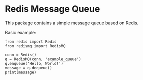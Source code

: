 # Redis Message Queue

This package contains a simple message queue based on Redis.

Basic example:

```
from redis import Redis
from redismq import RedisMQ

conn = Redis()
q = RedisMQ(conn, 'example_queue')
q.enqueue('Hello, World!')
message = q.dequeue()
print(message)
```
